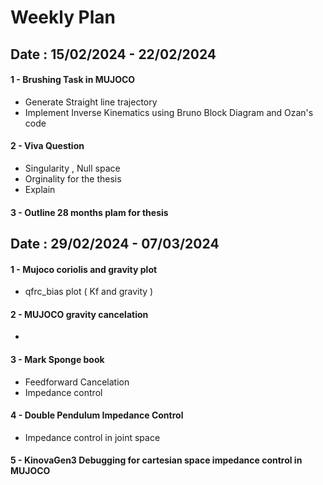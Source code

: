 # Weekly Plan
##  Date : 15/02/2024 - 22/02/2024
#### 1 - Brushing Task in MUJOCO  
  - Generate Straight line trajectory
  - Implement Inverse Kinematics using Bruno Block Diagram and Ozan's code
    
#### 2 - Viva Question
  - Singularity , Null space
  - Orginality for the thesis  
  - Explain

#### 3 - Outline 28 months plam for thesis

##  Date : 29/02/2024 - 07/03/2024
#### 1 - Mujoco coriolis and gravity plot
  - qfrc_bias plot ( Kf and gravity )
    
#### 2 - MUJOCO gravity cancelation
  - 

#### 3 - Mark Sponge book
  - Feedforward Cancelation
  - Impedance control
#### 4 - Double Pendulum Impedance Control
  - Impedance control in joint space
#### 5 - KinovaGen3 Debugging for cartesian space impedance control in MUJOCO


